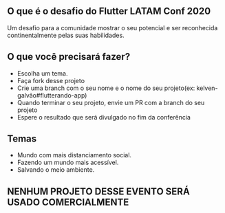 ## O que é o desafio do Flutter LATAM Conf 2020
Um desafio para a comunidade mostrar o seu potencial e ser reconhecida continentalmente pelas suas habilidades.

## O que você precisará fazer?
- Escolha um tema.
- Faça fork desse projeto
- Crie uma branch com o seu nome e o nome do seu projeto(ex: kelven-galvão#flutterando-app)
- Quando terminar o seu projeto, envie um PR com a branch do seu projeto
- Espere o resultado que será divulgado no fim da conferência

## Temas
- Mundo com mais distanciamento social.
- Fazendo um mundo mais acessível.
- Salvando o meio ambiente.

## NENHUM PROJETO DESSE EVENTO SERÁ USADO COMERCIALMENTE
